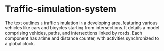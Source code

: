 # Traffic-simulation-system
The text outlines a traffic simulation in a developing area, featuring various vehicles like cars and bicycles starting from intersections. It details a model comprising vehicles, paths, and intersections linked by roads. Each component has a time and distance counter, with activities synchronized to a global clock.
